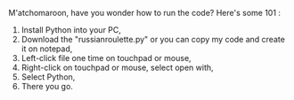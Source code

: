M'atchomaroon, have you wonder how to run the code? Here's some 101 :

1. Install Python into your PC,
2. Download the "russianroulette.py" or you can copy my code and create it on notepad,
3. Left-click file one time on touchpad or mouse,
4. Right-click on touchpad or mouse, select open with,
5. Select Python,
6. There you go.
